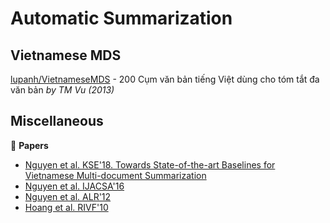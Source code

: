 # Automatic Summarization

## Vietnamese MDS

[lupanh/VietnameseMDS](https://github.com/lupanh/VietnameseMDS) - 200 Cụm văn bản tiếng Việt dùng cho tóm tắt đa văn bản *by TM Vu (2013)*

## Miscellaneous

:scroll: **Papers**

* [Nguyen et al. KSE'18. Towards State-of-the-art Baselines for Vietnamese Multi-document Summarization](https://drive.google.com/file/d/1ZQVBzaDRJmtVwGSqMH8kGlDLUasKdikJ/view?usp=sharing)
* [Nguyen et al. IJACSA'16](https://www.researchgate.net/publication/297591899_Improving_Quality_of_Vietnamese_Text_Summarization_Based_on_Sentence_Compression)
* [Nguyen et al. ALR'12](http://www.aclweb.org/anthology/W16-5405)
* [Hoang et al. RIVF'10](https://ieeexplore.ieee.org/document/5633162/)
